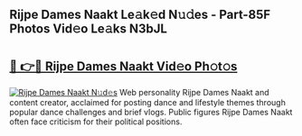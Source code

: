 ## Rijpe Dames Naakt Le𝚊k𝚎d N𝚞𝚍es - Part-85F Photos Vid𝚎o Le𝚊ks N3bJL

# <h2><a href="http://fb3wbo.evod.top/?m=Rijpe+Dames+Naakt">🔗 👉🔴 Rijpe Dames Naakt Vid𝚎o Ph𝚘t𝚘s</a></h2>

[![Rijpe Dames Naakt N𝚞d𝚎s](https://i.imgur.com/8V9OHl7.gif)](http://fb3wbo.evod.top/?m=Rijpe+Dames+Naakt)
Web personality Rijpe Dames Naakt and content creator, acclaimed for posting dance and lifestyle themes through popular dance challenges and brief vlogs. Public figures Rijpe Dames Naakt often face criticism for their political positions. 
